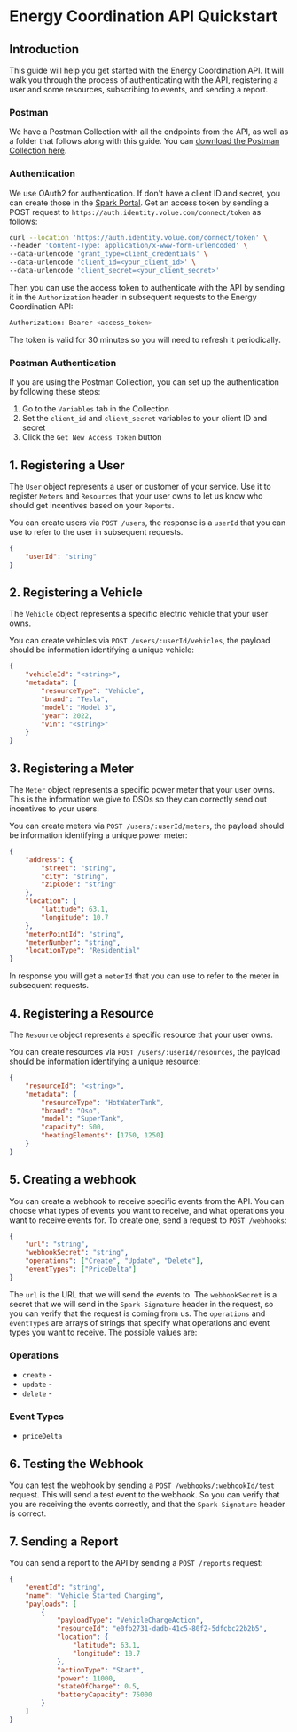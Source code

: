 # Energy Coordination API Quickstart

## Introduction

This guide will help you get started with the Energy Coordination API. It will walk you through the process of authenticating with the API, registering a user and some resources, subscribing to events, and sending a report.

### Postman

We have a Postman Collection with all the endpoints from the API, as well as a folder that follows along with this guide. You can [download the Postman Collection here](link).

### Authentication

We use OAuth2 for authentication. If don't have a client ID and secret, you can create those in the [Spark Portal](https://voluespark.com).
Get an access token by sending a POST request to `https://auth.identity.volue.com/connect/token` as follows:

```bash
curl --location 'https://auth.identity.volue.com/connect/token' \
--header 'Content-Type: application/x-www-form-urlencoded' \
--data-urlencode 'grant_type=client_credentials' \
--data-urlencode 'client_id=<your_client_id>' \
--data-urlencode 'client_secret=<your_client_secret>'
```

Then you can use the access token to authenticate with the API by sending it in the `Authorization` header in subsequent requests to the Energy Coordination API:

```bash
Authorization: Bearer <access_token>
```

The token is valid for 30 minutes so you will need to refresh it periodically.

### Postman Authentication

If you are using the Postman Collection, you can set up the authentication by following these steps:

1. Go to the `Variables` tab in the Collection
2. Set the `client_id` and `client_secret` variables to your client ID and secret
3. Click the `Get New Access Token` button

## 1. Registering a User

The `User` object represents a user or customer of your service. Use it to register `Meters` and `Resources` that your user owns to let us know who should get incentives based on your `Reports`.

You can create users via `POST /users`, the response is a `userId` that you can use to refer to the user in subsequent requests.

```json
{
    "userId": "string"
}
```

## 2. Registering a Vehicle

The `Vehicle` object represents a specific electric vehicle that your user owns.

You can create vehicles via `POST /users/:userId/vehicles`, the payload should be information identifying a unique vehicle:

```json
{
    "vehicleId": "<string>",
    "metadata": {
        "resourceType": "Vehicle",
        "brand": "Tesla",
        "model": "Model 3",
        "year": 2022,
        "vin": "<string>"
    }
}
```

## 3. Registering a Meter

The `Meter` object represents a specific power meter that your user owns. This is the information we give to DSOs so they can correctly send out incentives to your users.

You can create meters via `POST /users/:userId/meters`, the payload should be information identifying a unique power meter:

```json
{
    "address": {
        "street": "string",
        "city": "string",
        "zipCode": "string"
    },
    "location": {
        "latitude": 63.1,
        "longitude": 10.7
    },
    "meterPointId": "string",
    "meterNumber": "string",
    "locationType": "Residential"
}
```

In response you will get a `meterId` that you can use to refer to the meter in subsequent requests.

## 4. Registering a Resource

The `Resource` object represents a specific resource that your user owns.

You can create resources via `POST /users/:userId/resources`, the payload should be information identifying a unique resource:

```json
{
    "resourceId": "<string>",
    "metadata": {
        "resourceType": "HotWaterTank",
        "brand": "Oso",
        "model": "SuperTank",
        "capacity": 500,
        "heatingElements": [1750, 1250]
    }
}
```

## 5. Creating a webhook

You can create a webhook to receive specific events from the API. You can choose what types of events you want to receive, and what operations you want to receive events for.
To create one, send a request to `POST /webhooks`:

```json
{
    "url": "string",
    "webhookSecret": "string",
    "operations": ["Create", "Update", "Delete"],
    "eventTypes": ["PriceDelta"]
}
```

The `url` is the URL that we will send the events to. The `webhookSecret` is a secret that we will send in the `Spark-Signature` header in the request, so you can verify that the request is coming from us. The `operations` and `eventTypes` are arrays of strings that specify what operations and event types you want to receive. The possible values are:

### Operations

-   `create` -
-   `update` -
-   `delete` -

### Event Types

-   `priceDelta`

## 6. Testing the Webhook

You can test the webhook by sending a `POST /webhooks/:webhookId/test` request. This will send a test event to the webhook. So you can verify that you are receiving the events correctly, and that the `Spark-Signature` header is correct.

## 7. Sending a Report

You can send a report to the API by sending a `POST /reports` request:

```json
{
    "eventId": "string",
    "name": "Vehicle Started Charging",
    "payloads": [
        {
            "payloadType": "VehicleChargeAction",
            "resourceId": "e0fb2731-dadb-41c5-80f2-5dfcbc22b2b5",
            "location": {
                "latitude": 63.1,
                "longitude": 10.7
            },
            "actionType": "Start",
            "power": 11000,
            "stateOfCharge": 0.5,
            "batteryCapacity": 75000
        }
    ]
}
```
